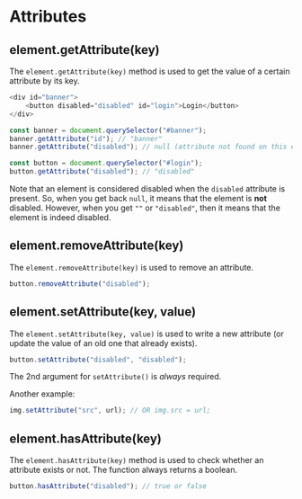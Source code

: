 # Attributes

## element.getAttribute(key)

The `element.getAttribute(key)` method is used to get the value of a certain attribute by its key.

```javascript
<div id="banner">
    <button disabled="disabled" id="login">Login</button>
</div>
```

```javascript
const banner = document.querySelector("#banner");
banner.getAttribute("id"); // "banner"
banner.getAttribute("disabled"); // null (attribute not found on this element)

const button = document.querySelector("#login");
button.getAttribute("disabled"); // "disabled"
```

Note that an element is considered disabled when the `disabled` attribute is present. So, when you get back `null`, it means that the element is **not** disabled. However, when you get `""` or `"disabled"`, then it means that the element is indeed disabled.

## element.removeAttribute(key)

The `element.removeAttribute(key)` is used to remove an attribute.

```javascript
button.removeAttribute("disabled");
```

## element.setAttribute(key, value)

The `element.setAttribute(key, value)` is used to write a new attribute (or update the value of an old one that already exists).

```javascript
button.setAttribute("disabled", "disabled");
```

The 2nd argument for `setAttribute()` is _always_ required.

Another example:

```javascript
img.setAttribute("src", url); // OR img.src = url;
```

## element.hasAttribute(key)

The `element.hasAttribute(key)` method is used to check whether an attribute exists or not. The function always returns a boolean.

```javascript
button.hasAttribute("disabled"); // true or false
```
